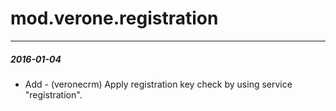 # mod.verone.registration
---

#####  2016-01-04

- Add - (veronecrm) Apply registration key check by using service "registration".

